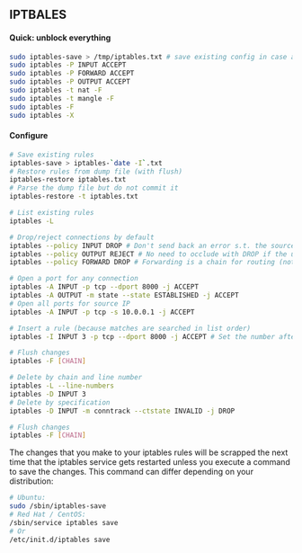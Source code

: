 ## IPTBALES

#### Quick: unblock everything

```bash
sudo iptables-save > /tmp/iptables.txt # save existing config in case a restore is needed
sudo iptables -P INPUT ACCEPT
sudo iptables -P FORWARD ACCEPT
sudo iptables -P OUTPUT ACCEPT
sudo iptables -t nat -F
sudo iptables -t mangle -F
sudo iptables -F
sudo iptables -X
```

#### Configure

```bash
# Save existing rules
iptables-save > iptables-`date -I`.txt
# Restore rules from dump file (with flush)
iptables-restore iptables.txt
# Parse the dump file but do not commit it
iptables-restore -t iptables.txt
```

```bash
# List existing rules
iptables -L
```

```bash
# Drop/reject connections by default
iptables --policy INPUT DROP # Don't send back an error s.t. the source doesn't see the system exists
iptables --policy OUTPUT REJECT # No need to occlude with DROP if the user is already inside the system
iptables --policy FORWARD DROP # Forwarding is a chain for routing (not INPUT or OUTPUT)

# Open a port for any connection
iptables -A INPUT -p tcp --dport 8000 -j ACCEPT
iptables -A OUTPUT -m state --state ESTABLISHED -j ACCEPT
# Open all ports for source IP
iptables -A INPUT -p tcp -s 10.0.0.1 -j ACCEPT

# Insert a rule (because matches are searched in list order)
iptables -I INPUT 3 -p tcp --dport 8000 -j ACCEPT # Set the number after the chain name

# Flush changes
iptables -F [CHAIN]
```

```bash
# Delete by chain and line number
iptables -L --line-numbers
iptables -D INPUT 3
# Delete by specification
iptables -D INPUT -m conntrack --ctstate INVALID -j DROP

# Flush changes
iptables -F [CHAIN]
```

The changes that you make to your iptables rules will be scrapped the next time that the iptables service gets restarted unless you execute a command to save the changes.  This command can differ depending on your distribution:

```bash
# Ubuntu:
sudo /sbin/iptables-save
# Red Hat / CentOS:
/sbin/service iptables save
# Or
/etc/init.d/iptables save
```
